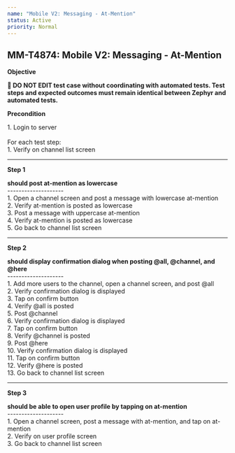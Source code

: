 ```yaml
---
name: "Mobile V2: Messaging - At-Mention"
status: Active
priority: Normal
---
```


## MM-T4874: Mobile V2: Messaging - At-Mention

**Objective**

**🛑 DO NOT EDIT test case without coordinating with automated tests. Test steps and expected outcomes must remain identical between Zephyr and automated tests.**

**Precondition**

1\. Login to server\
\
For each test step:\
1\. Verify on channel list screen

---

**Step 1**

**should post at-mention as lowercase**\
\--------------------\
1\. Open a channel screen and post a message with lowercase at-mention\
2\. Verify at-mention is posted as lowercase\
3\. Post a message with uppercase at-mention\
4\. Verify at-mention is posted as lowercase\
5\. Go back to channel list screen

---

**Step 2**

**should display confirmation dialog when posting @all, @channel, and @here**\
\--------------------\
1\. Add more users to the channel, open a channel screen, and post @all\
2\. Verify confirmation dialog is displayed\
3\. Tap on confirm button\
4\. Verify @all is posted\
5\. Post @channel\
6\. Verify confirmation dialog is displayed\
7\. Tap on confirm button\
8\. Verify @channel is posted\
9\. Post @here\
10\. Verify confirmation dialog is displayed\
11\. Tap on confirm button\
12\. Verify @here is posted\
13\. Go back to channel list screen

---

**Step 3**

**should be able to open user profile by tapping on at-mention**\
\--------------------\
1\. Open a channel screen, post a message with at-mention, and tap on at-mention\
2\. Verify on user profile screen\
3\. Go back to channel list screen
